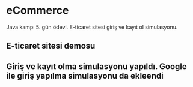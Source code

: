 # eCommerce
Java kampı 5. gün ödevi. E-ticaret sitesi giriş ve kayıt ol simulasyonu.

<h2> E-ticaret sitesi demosu <h2>

<p> Giriş ve kayıt olma simulasyonu yapıldı. Google ile giriş yapılma simulasyonu da ekleendi<p>
